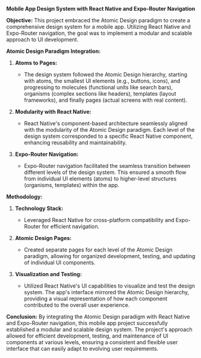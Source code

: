 **Mobile App Design System with React Native and Expo-Router Navigation**

**Objective:**
This project embraced the Atomic Design paradigm to create a comprehensive design system for a mobile app. Utilizing React Native and Expo-Router navigation, the goal was to implement a modular and scalable approach to UI development.

**Atomic Design Paradigm Integration:**
1. **Atoms to Pages:**
   - The design system followed the Atomic Design hierarchy, starting with atoms, the smallest UI elements (e.g., buttons, icons), and progressing to molecules (functional units like search bars), organisms (complex sections like headers), templates (layout frameworks), and finally pages (actual screens with real content).

2. **Modularity with React Native:**
   - React Native's component-based architecture seamlessly aligned with the modularity of the Atomic Design paradigm. Each level of the design system corresponded to a specific React Native component, enhancing reusability and maintainability.

3. **Expo-Router Navigation:**
   - Expo-Router navigation facilitated the seamless transition between different levels of the design system. This ensured a smooth flow from individual UI elements (atoms) to higher-level structures (organisms, templates) within the app.

**Methodology:**
1. **Technology Stack:**
   - Leveraged React Native for cross-platform compatibility and Expo-Router for efficient navigation.

2. **Atomic Design Pages:**
   - Created separate pages for each level of the Atomic Design paradigm, allowing for organized development, testing, and updating of individual UI components.

3. **Visualization and Testing:**
   - Utilized React Native's UI capabilities to visualize and test the design system. The app's interface mirrored the Atomic Design hierarchy, providing a visual representation of how each component contributed to the overall user experience.

**Conclusion:**
By integrating the Atomic Design paradigm with React Native and Expo-Router navigation, this mobile app project successfully established a modular and scalable design system. The project's approach allowed for efficient development, testing, and maintenance of UI components at various levels, ensuring a consistent and flexible user interface that can easily adapt to evolving user requirements.

